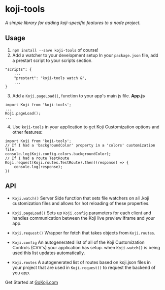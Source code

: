 # koji-tools
*A simple library for adding koji-specific features to a node project.*
## Usage
1. `npm install --save koji-tools` of course!
2. Add a watcher to your development setup
    In your `package.json` file, add a prestart script to your scripts section.
```
"scripts": {
    ...
    "prestart": "koji-tools watch &",
    ...
}
```

3. Add a `Koji.pageLoad()`, function to your app's main js file.
**App.js**
```
import Koji from 'koji-tools';
...
Koji.pageLoad();
...
```
4. Use `koji-tools` in your application to get Koji Customization options and other features:
```
import Koji from 'koji-tools';
// If I had a 'backgroundColor' property in a 'colors' customization file. 
console.log(Koji.config.colors.backgroundColor);
// If I had a route TestRoute
Koji.request(Koji.routes.TestRoute).then((response) => {
    console.log(response);
})

```

## API

- `Koji.watch()`
    Server Side function that sets file watchers on all .koji customization files and allows for hot reloading of these properties.

- `Koji.pageLoad()`
    Sets up `Koji.config` parameters for each client and handles communication between the Koji live preview iframe and your app.

- `Koji.request()`
    Wrapper for fetch that takes objects from `Koji.routes`.
- `Koji.config`
    An autogenerated list of all of the Koji Customization Controls (CVV's) your application has setup. when `Koji.watch()` is being used this list updates automatically.

- `Koji.routes`
    A autogenerated list of routes based on koji.json files in your project that are used in `Koji.request()` to request the backend of you app.

Get Started at [GoKoji.com](https://gokoji.com)